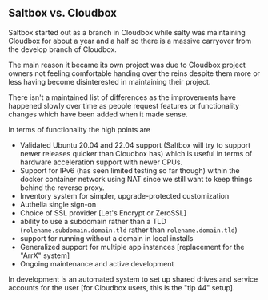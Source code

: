 ## Saltbox vs. Cloudbox

Saltbox started out as a branch in Cloudbox while salty was maintaining Cloudbox for about a year and a half so there is a massive carryover from the develop branch of Cloudbox.

The main reason it became its own project was due to Cloudbox project owners not feeling comfortable handing over the reins despite them more or less having become disinterested in maintaining their project.

There isn't a maintained list of differences as the improvements have happened slowly over time as people request features or functionality changes which have been added when it made sense.

In terms of functionality the high points are

 - Validated Ubuntu 20.04 and 22.04 support (Saltbox will try to support newer releases quicker than Cloudbox has) which is useful in terms of hardware acceleration support with newer CPUs.
 - Support for IPv6 (has seen limited testing so far though) within the docker container network using NAT since we still want to keep things behind the reverse proxy.
 - Inventory system for simpler, upgrade-protected customization
 - Authelia single sign-on
 - Choice of SSL provider [Let's Encrypt or ZeroSSL]
 - ability to use a subdomain rather than a TLD (`rolename.subdomain.domain.tld` rather than `rolename.domain.tld`)
 - support for running without a domain in local installs
 - Generalized support for multiple app instances [replacement for the "ArrX" system]
 - Ongoing maintenance and active development

In development is an automated system to set up shared drives and service accounts for the user [for Cloudbox users, this is the "tip 44" setup].
